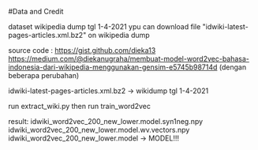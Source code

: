 #Data and Credit

dataset wikipedia dump tgl 1-4-2021
ypu can download file
	"idwiki-latest-pages-articles.xml.bz2" on wikipedia dump

source code : https://gist.github.com/dieka13
	       https://medium.com/@diekanugraha/membuat-model-word2vec-bahasa-indonesia-dari-wikipedia-menggunakan-gensim-e5745b98714d
	      (dengan beberapa perubahan)

idwiki-latest-pages-articles.xml.bz2	-> wikidump tgl 1-4-2021

run extract_wiki.py
then
run train_word2vec

result:
idwiki_word2vec_200_new_lower.model.syn1neg.npy
idwiki_word2vec_200_new_lower.model.wv.vectors.npy
idwiki_word2vec_200_new_lower.model	-> MODEL!!!
